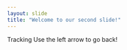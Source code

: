 ```yaml
---
layout: slide
title: "Welcome to our second slide!"
---
```

Tracking
Use the left arrow to go back!
